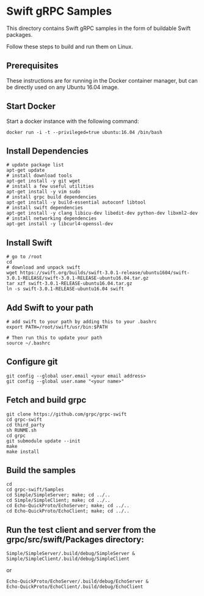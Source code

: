 # Swift gRPC Samples

This directory contains Swift gRPC samples in the form of 
buildable Swift packages.

Follow these steps to build and run them on Linux.

## Prerequisites

These instructions are for running in the Docker container manager,
but can be directly used on any Ubuntu 16.04 image.

## Start Docker

Start a docker instance with the following command:

`docker run -i -t --privileged=true ubuntu:16.04 /bin/bash`

## Install Dependencies

    # update package list
    apt-get update
    # install download tools
    apt-get install -y git wget
    # install a few useful utilities
    apt-get install -y vim sudo
    # install grpc build dependencies
    apt-get install -y build-essential autoconf libtool
    # install swift dependencies
    apt-get install -y clang libicu-dev libedit-dev python-dev libxml2-dev
    # install networking dependencies
    apt-get install -y libcurl4-openssl-dev

## Install Swift

    # go to /root
    cd
    # download and unpack swift
    wget https://swift.org/builds/swift-3.0.1-release/ubuntu1604/swift-3.0.1-RELEASE/swift-3.0.1-RELEASE-ubuntu16.04.tar.gz
    tar xzf swift-3.0.1-RELEASE-ubuntu16.04.tar.gz
    ln -s swift-3.0.1-RELEASE-ubuntu16.04 swift

## Add Swift to your path
    # add swift to your path by adding this to your .bashrc
    export PATH=/root/swift/usr/bin:$PATH

    # Then run this to update your path
    source ~/.bashrc

## Configure git

    git config --global user.email <your email address>
    git config --global user.name "<your name>"

## Fetch and build grpc
    git clone https://github.com/grpc/grpc-swift
    cd grpc-swift
    cd third_party
    sh RUNME.sh
    cd grpc
    git submodule update --init
    make
    make install

## Build the samples
    cd
    cd grpc-swift/Samples
    cd Simple/SimpleServer; make; cd ../..
    cd Simple/SimpleClient; make; cd ../..
    cd Echo-QuickProto/EchoServer; make; cd ../..
    cd Echo-QuickProto/EchoClient; make; cd ../..

## Run the test client and server from the grpc/src/swift/Packages directory:
    Simple/SimpleServer/.build/debug/SimpleServer &
    Simple/SimpleClient/.build/debug/SimpleClient	
or	

    Echo-QuickProto/EchoServer/.build/debug/EchoServer &
    Echo-QuickProto/EchoClient/.build/debug/EchoClient
	
